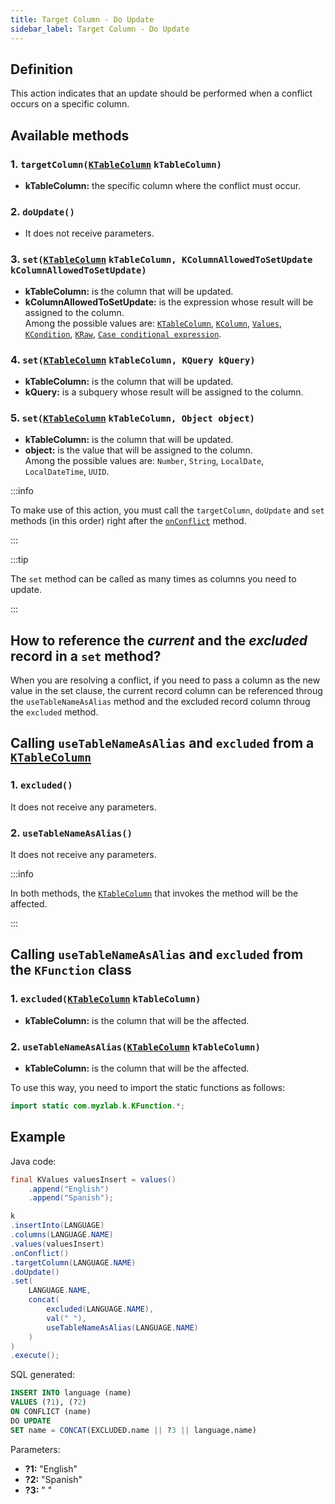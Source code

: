 ```yaml
---
title: Target Column - Do Update
sidebar_label: Target Column - Do Update
---
```


## Definition

This action indicates that an update should be performed when a conflict occurs on a specific column.

## Available methods

### 1. `targetColumn(`[`KTableColumn`](/docs/misc/select-list-values#1-ktablecolumn) `kTableColumn)`

- **kTableColumn:** the specific column where the conflict must occur.

### 2. `doUpdate()`

- It does not receive parameters.

### 3. `set(`[`KTableColumn`](/docs/misc/select-list-values#1-ktablecolumn) `kTableColumn, KColumnAllowedToSetUpdate kColumnAllowedToSetUpdate)`

- **kTableColumn:** is the column that will be updated.
- **kColumnAllowedToSetUpdate:** is the expression whose result will be assigned to the column.  
Among the possible values are: [`KTableColumn`](/docs/misc/select-list-values#1-ktablecolumn), [`KColumn`](/docs/misc/select-list-values#2-kcolumn), [`Values`](/docs/misc/select-list-values#3-values), [`KCondition`](/docs/misc/select-list-values#4-kcondition), [`KRaw`](/docs/misc/select-list-values#7-kraw), [`Case conditional expression`](/docs/misc/select-list-values#8-case-conditional-expression).

### 4. `set(`[`KTableColumn`](/docs/misc/select-list-values#1-ktablecolumn) `kTableColumn, KQuery kQuery)`

- **kTableColumn:** is the column that will be updated.
- **kQuery:** is a subquery whose result will be assigned to the column.

### 5. `set(`[`KTableColumn`](/docs/misc/select-list-values#1-ktablecolumn) `kTableColumn, Object object)`

- **kTableColumn:** is the column that will be updated.
- **object:** is the value that will be assigned to the column.  
Among the possible values are: `Number`, `String`, `LocalDate`, `LocalDateTime`, `UUID`.

:::info

To make use of this action, you must call the `targetColumn`, `doUpdate` and `set` methods (in this order) right after the [`onConflict`](/docs/insert-statement/on-conflict) method.

:::

:::tip

The `set` method can be called as many times as columns you need to update.

:::

## How to reference the _current_ and the _excluded_ record in a `set` method?

When you are resolving a conflict, if you need to pass a column as the new value in the set clause, the current record column can be referenced throug the `useTableNameAsAlias` method and the excluded record column throug the `excluded` method.

## Calling `useTableNameAsAlias` and `excluded` from a [`KTableColumn`](/docs/misc/select-list-values#1-ktablecolumn)

### 1. `excluded()`

It does not receive any parameters.

### 2. `useTableNameAsAlias()`

It does not receive any parameters.

:::info

In both methods, the [`KTableColumn`](/docs/misc/select-list-values#1-ktablecolumn) that invokes the method will be the affected.

:::

## Calling `useTableNameAsAlias` and `excluded` from the `KFunction` class

### 1. `excluded(`[`KTableColumn`](/docs/misc/select-list-values#1-ktablecolumn) `kTableColumn)`

- **kTableColumn:** is the column that will be the affected.

### 2. `useTableNameAsAlias(`[`KTableColumn`](/docs/misc/select-list-values#1-ktablecolumn) `kTableColumn)`

- **kTableColumn:** is the column that will be the affected.

To use this way, you need to import the static functions as follows:

```java
import static com.myzlab.k.KFunction.*;
```

## Example

Java code:

```java
final KValues valuesInsert = values()
    .append("English")
    .append("Spanish");

k
.insertInto(LANGUAGE)
.columns(LANGUAGE.NAME)
.values(valuesInsert)
.onConflict()
.targetColumn(LANGUAGE.NAME)
.doUpdate()
.set(
    LANGUAGE.NAME, 
    concat(
        excluded(LANGUAGE.NAME),
        val(" "),
        useTableNameAsAlias(LANGUAGE.NAME)
    )
)
.execute();
```

SQL generated:

```sql
INSERT INTO language (name)
VALUES (?1), (?2)
ON CONFLICT (name)
DO UPDATE
SET name = CONCAT(EXCLUDED.name || ?3 || language.name)
```

Parameters:

- **?1:** "English"
- **?2:** "Spanish"
- **?3:** " "